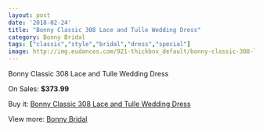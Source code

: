 ```yaml
---
layout: post
date: '2018-02-24'
title: "Bonny Classic 308 Lace and Tulle Wedding Dress"
category: Bonny Bridal
tags: ["classic","style","bridal","dress","special"]
image: http://img.eudances.com/921-thickbox_default/bonny-classic-308-lace-and-tulle-wedding-dress.jpg
---
```

Bonny Classic 308 Lace and Tulle Wedding Dress

On Sales: **$373.99**
<a href="https://www.eudances.com/en/bonny-bridal/322-bonny-classic-308-lace-and-tulle-wedding-dress.html"><amp-img layout="responsive" width="600" height="600" src="//img.eudances.com/921-thickbox_default/bonny-classic-308-lace-and-tulle-wedding-dress.jpg" alt="Bonny Classic 308 Lace and Tulle Wedding Dress 0" /></a>
<a href="https://www.eudances.com/en/bonny-bridal/322-bonny-classic-308-lace-and-tulle-wedding-dress.html"><amp-img layout="responsive" width="600" height="600" src="//img.eudances.com/923-thickbox_default/bonny-classic-308-lace-and-tulle-wedding-dress.jpg" alt="Bonny Classic 308 Lace and Tulle Wedding Dress 1" /></a>
<a href="https://www.eudances.com/en/bonny-bridal/322-bonny-classic-308-lace-and-tulle-wedding-dress.html"><amp-img layout="responsive" width="600" height="600" src="//img.eudances.com/922-thickbox_default/bonny-classic-308-lace-and-tulle-wedding-dress.jpg" alt="Bonny Classic 308 Lace and Tulle Wedding Dress 2" /></a>

Buy it: [Bonny Classic 308 Lace and Tulle Wedding Dress](https://www.eudances.com/en/bonny-bridal/322-bonny-classic-308-lace-and-tulle-wedding-dress.html "Bonny Classic 308 Lace and Tulle Wedding Dress")

View more: [Bonny Bridal](https://www.eudances.com/en/3-bonny-bridal "Bonny Bridal")
